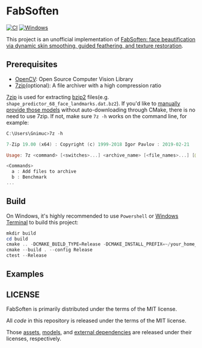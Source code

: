 # FabSoften

[![CI](https://github.com/Gnimuc/FabSoften/actions/workflows/CI.yml/badge.svg)](https://github.com/Gnimuc/FabSoften/actions/workflows/CI.yml)
[![Windows](https://svgshare.com/i/ZhY.svg)](https://svgshare.com/i/ZhY.svg)

<!-- This project is mainly developed on Windows, and there is no intention to support other platforms at the moment. PRs are always welcome! -->

This project is an unofficial implementation of [FabSoften: face beautification via dynamic skin smoothing, guided feathering, and texture restoration](https://openaccess.thecvf.com/content_CVPRW_2020/papers/w31/Velusamy_FabSoften_Face_Beautification_via_Dynamic_Skin_Smoothing_Guided_Feathering_and_CVPRW_2020_paper.pdf). 

## Prerequisites

- [OpenCV](https://github.com/opencv/opencv): Open Source Computer Vision Library
- [7zip](https://www.7-zip.org/)(optional): A file archiver with a high compression ratio

[7zip](https://www.7-zip.org/) is used for extracting [bzip2](https://en.wikipedia.org/wiki/Bzip2) files(e.g. `shape_predictor_68_face_landmarks.dat.bz2`). If you'd like to [manually provide those models](./models/README.md) without auto-downloading through CMake, there is no need to use 7zip. If not, make sure `7z -h` works on the command line, for example:

```powershell
C:\Users\Gnimuc>7z -h

7-Zip 19.00 (x64) : Copyright (c) 1999-2018 Igor Pavlov : 2019-02-21

Usage: 7z <command> [<switches>...] <archive_name> [<file_names>...] [@listfile]

<Commands>
  a : Add files to archive
  b : Benchmark
...
```

<!-- On Linux or macOS, you need `bzip2`. -->

## Build
On Windows, it's highly recommended to use `Powershell` or [Windows Terminal](https://aka.ms/terminal) to build this project:

<!-- I believe pro-Linux/macOS users are savvy enough to fix any problems on their own. ;) -->

```powershell
mkdir build
cd build
cmake .. -DCMAKE_BUILD_TYPE=Release -DCMAKE_INSTALL_PREFIX=~/your_home_dir
cmake --build . --config Release
ctest --Release
```

## Examples

## LICENSE

FabSoften is primarily distributed under the terms of the MIT license.

All _code_ in this repository is released under the terms of the MIT license.

Those [assets](./assets), [models](./models), and [external dependencies](./external) are released under their licenses, respectively.
